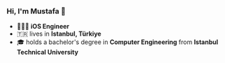 ### Hi, I'm Mustafa 👋

- 👨🏻‍💻 **iOS Engineer**
- 🇹🇷 lives in **Istanbul, Türkiye**
- 🎓 holds a bachelor's degree in **Computer Engineering** from **Istanbul Technical University**
